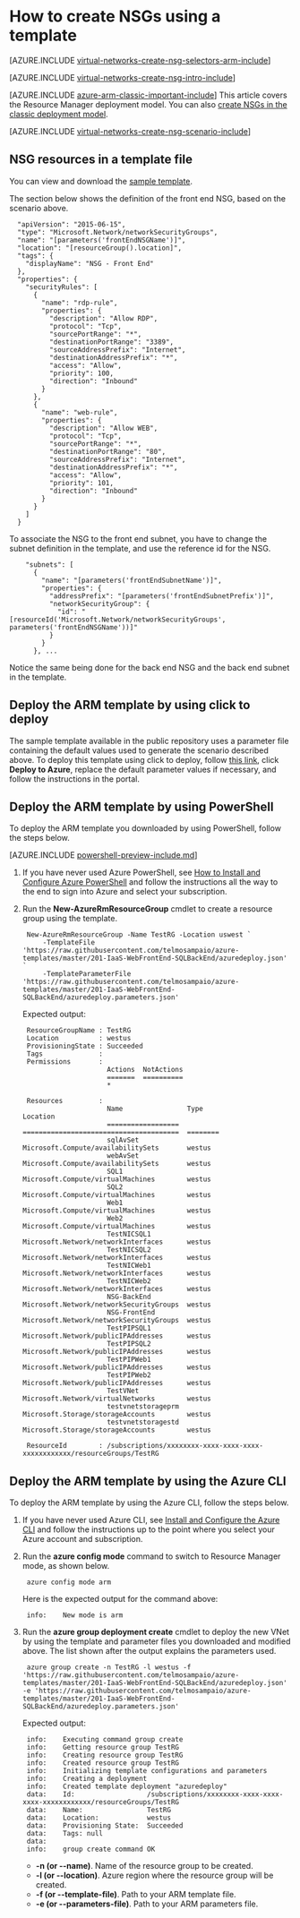 <properties 
   pageTitle="How to create NSGs in ARM mode using a template| Microsoft Azure"
   description="Learn how to create and deploy NSGs in ARM using a template"
   services="virtual-network"
   documentationCenter="na"
   authors="telmosampaio"
   manager="carmonm"
   editor="tysonn"
   tags="azure-resource-manager"
/>
<tags 
   ms.service="virtual-network"
   ms.devlang="na"
   ms.topic="article"
   ms.tgt_pltfrm="na"
   ms.workload="infrastructure-services"
   ms.date="11/20/2015"
   ms.author="telmos" />

# How to create NSGs using a template

[AZURE.INCLUDE [virtual-networks-create-nsg-selectors-arm-include](../../includes/virtual-networks-create-nsg-selectors-arm-include.md)]

[AZURE.INCLUDE [virtual-networks-create-nsg-intro-include](../../includes/virtual-networks-create-nsg-intro-include.md)]

[AZURE.INCLUDE [azure-arm-classic-important-include](../../includes/azure-arm-classic-important-include.md)] This article covers the Resource Manager deployment model. You can also [create NSGs in the classic deployment model](virtual-networks-create-nsg-classic-ps.md).

[AZURE.INCLUDE [virtual-networks-create-nsg-scenario-include](../../includes/virtual-networks-create-nsg-scenario-include.md)]

## NSG resources in a template file

You can view and download the [sample template](https://raw.githubusercontent.com/telmosampaio/azure-templates/master/201-IaaS-WebFrontEnd-SQLBackEnd/).

The section below shows the definition of the front end NSG, based on the scenario above.

      "apiVersion": "2015-06-15",
      "type": "Microsoft.Network/networkSecurityGroups",
      "name": "[parameters('frontEndNSGName')]",
      "location": "[resourceGroup().location]",
      "tags": {
        "displayName": "NSG - Front End"
      },
      "properties": {
        "securityRules": [
          {
            "name": "rdp-rule",
            "properties": {
              "description": "Allow RDP",
              "protocol": "Tcp",
              "sourcePortRange": "*",
              "destinationPortRange": "3389",
              "sourceAddressPrefix": "Internet",
              "destinationAddressPrefix": "*",
              "access": "Allow",
              "priority": 100,
              "direction": "Inbound"
            }
          },
          {
            "name": "web-rule",
            "properties": {
              "description": "Allow WEB",
              "protocol": "Tcp",
              "sourcePortRange": "*",
              "destinationPortRange": "80",
              "sourceAddressPrefix": "Internet",
              "destinationAddressPrefix": "*",
              "access": "Allow",
              "priority": 101,
              "direction": "Inbound"
            }
          }
        ]
      }

To associate the NSG to the front end subnet, you have to change the subnet definition in the template, and use the reference id for the NSG.

        "subnets": [
          {
            "name": "[parameters('frontEndSubnetName')]",
            "properties": {
              "addressPrefix": "[parameters('frontEndSubnetPrefix')]",
              "networkSecurityGroup": {
                "id": "[resourceId('Microsoft.Network/networkSecurityGroups', parameters('frontEndNSGName'))]"
              }
            }
          }, ...

Notice the same being done for the back end NSG and the back end subnet in the template.

## Deploy the ARM template by using click to deploy

The sample template available in the public repository uses a parameter file containing the default values used to generate the scenario described above. To deploy this template using click to deploy, follow [this link](http://github.com/telmosampaio/azure-templates/tree/master/201-IaaS-WebFrontEnd-SQLBackEnd-NSG), click **Deploy to Azure**, replace the default parameter values if necessary, and follow the instructions in the portal.

## Deploy the ARM template by using PowerShell

To deploy the ARM template you downloaded by using PowerShell, follow the steps below.

[AZURE.INCLUDE [powershell-preview-include.md](../../includes/powershell-preview-include.md)]

1. If you have never used Azure PowerShell, see [How to Install and Configure Azure PowerShell](powershell-install-configure.md) and follow the instructions all the way to the end to sign into Azure and select your subscription.

3. Run the **New-AzureRmResourceGroup** cmdlet to create a resource group using the template.

		New-AzureRmResourceGroup -Name TestRG -Location uswest `
		    -TemplateFile 'https://raw.githubusercontent.com/telmosampaio/azure-templates/master/201-IaaS-WebFrontEnd-SQLBackEnd/azuredeploy.json' `
		    -TemplateParameterFile 'https://raw.githubusercontent.com/telmosampaio/azure-templates/master/201-IaaS-WebFrontEnd-SQLBackEnd/azuredeploy.parameters.json'	

	Expected output:

		ResourceGroupName : TestRG
		Location          : westus
		ProvisioningState : Succeeded
		Tags              : 
		Permissions       : 
		                    Actions  NotActions
		                    =======  ==========
		                    *                  
		                    
		Resources         : 
		                    Name                Type                                     Location
		                    ==================  =======================================  ========
		                    sqlAvSet            Microsoft.Compute/availabilitySets       westus  
		                    webAvSet            Microsoft.Compute/availabilitySets       westus  
		                    SQL1                Microsoft.Compute/virtualMachines        westus  
		                    SQL2                Microsoft.Compute/virtualMachines        westus  
		                    Web1                Microsoft.Compute/virtualMachines        westus  
		                    Web2                Microsoft.Compute/virtualMachines        westus  
		                    TestNICSQL1         Microsoft.Network/networkInterfaces      westus  
		                    TestNICSQL2         Microsoft.Network/networkInterfaces      westus  
		                    TestNICWeb1         Microsoft.Network/networkInterfaces      westus  
		                    TestNICWeb2         Microsoft.Network/networkInterfaces      westus  
		                    NSG-BackEnd         Microsoft.Network/networkSecurityGroups  westus  
		                    NSG-FrontEnd        Microsoft.Network/networkSecurityGroups  westus  
		                    TestPIPSQL1         Microsoft.Network/publicIPAddresses      westus  
		                    TestPIPSQL2         Microsoft.Network/publicIPAddresses      westus  
		                    TestPIPWeb1         Microsoft.Network/publicIPAddresses      westus  
		                    TestPIPWeb2         Microsoft.Network/publicIPAddresses      westus  
		                    TestVNet            Microsoft.Network/virtualNetworks        westus  
		                    testvnetstorageprm  Microsoft.Storage/storageAccounts        westus  
		                    testvnetstoragestd  Microsoft.Storage/storageAccounts        westus  
		                    
		ResourceId        : /subscriptions/xxxxxxxx-xxxx-xxxx-xxxx-xxxxxxxxxxxx/resourceGroups/TestRG

## Deploy the ARM template by using the Azure CLI

To deploy the ARM template by using the Azure CLI, follow the steps below.

1. If you have never used Azure CLI, see [Install and Configure the Azure CLI](xplat-cli-install.md) and follow the instructions up to the point where you select your Azure account and subscription.
2. Run the **azure config mode** command to switch to Resource Manager mode, as shown below.

		azure config mode arm

	Here is the expected output for the command above:

		info:    New mode is arm

4. Run the **azure group deployment create** cmdlet to deploy the new VNet by using the template and parameter files you downloaded and modified above. The list shown after the output explains the parameters used.

		azure group create -n TestRG -l westus -f 'https://raw.githubusercontent.com/telmosampaio/azure-templates/master/201-IaaS-WebFrontEnd-SQLBackEnd/azuredeploy.json' -e 'https://raw.githubusercontent.com/telmosampaio/azure-templates/master/201-IaaS-WebFrontEnd-SQLBackEnd/azuredeploy.parameters.json'

	Expected output:

		info:    Executing command group create
		info:    Getting resource group TestRG
		info:    Creating resource group TestRG
		info:    Created resource group TestRG
		info:    Initializing template configurations and parameters
		info:    Creating a deployment
		info:    Created template deployment "azuredeploy"
		data:    Id:                  /subscriptions/xxxxxxxx-xxxx-xxxx-xxxx-xxxxxxxxxxxx/resourceGroups/TestRG
		data:    Name:                TestRG
		data:    Location:            westus
		data:    Provisioning State:  Succeeded
		data:    Tags: null
		data:    
		info:    group create command OK

	- **-n (or --name)**. Name of the resource group to be created.
	- **-l (or --location)**. Azure region where the resource group will be created.
	- **-f (or --template-file)**. Path to your ARM template file.
	- **-e (or --parameters-file)**. Path to your ARM parameters file.

